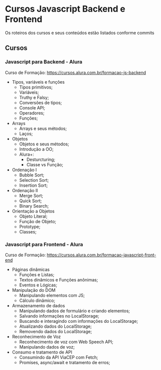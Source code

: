 # Cursos Javascript Backend e Frontend

Os roteiros dos cursos e seus conteúdos estão listados conforme commits

## Cursos
### Javascript para Backend - Alura
Curso de Formação: https://cursos.alura.com.br/formacao-js-backend
* Tipos, variáveis e funções
  + Tipos primitivos;
  + Variáveis;
  + Truthy e Falsy;
  + Conversões de tipos;
  + Console API;
  + Operadores;
  + Funções;
* Arrays
  + Arrays e seus métodos;
  + Laços;
* Objetos
  + Objetos e seus métodos;
  + Introdução a OO;
  + Alura+:
    + Desturcturing;
    + Classe vs Função;
* Ordenação I
  + Bubble Sort;
  + Selection Sort;
  + Insertion Sort;
* Ordenação II
  + Merge Sort;
  + Quick Sort;
  + Binary Search;
* Orientação a Objetos
  + Objeto Literal;
  + Função de Objeto;
  + Prototype;
  + Classes;

### Javascript para Frontend - Alura
Curso de Formação: https://cursos.alura.com.br/formacao-javascript-front-end
* Páginas dinâmicas
    + Funções e Listas;
    + Textos dinâmicos e Funções anônimas;
    + Eventos e Lógicas;
* Manipulação do DOM
    + Manipulando elementos com JS;
    + Cálculo dinâmico;
* Armazenamento de dados
    + Manipulando dados de formulário e criando elementos;
    + Salvando informações no LocalStorage;
    + Buscando e interagindo com informações do LocalStorage;
    + Atualizando dados do LocalStorage;
    + Removendo dados do LocalStorage;
* Reconhecimento de Voz
    + Reconhecimento de voz com Web Speech API;
    + Manipulando dados de voz;
* Consumo e tratamento de API
    + Consumindo da API ViaCEP com Fetch;
    + Promises, async/await e tratamento de erros;